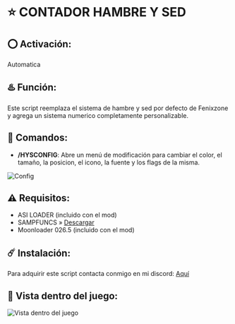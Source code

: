 # ⭐ CONTADOR HAMBRE Y SED

## ⭕ Activación:
Automatica

## ♨️ Función:
Este script reemplaza el sistema de hambre y sed por defecto de Fenixzone y agrega un sistema numerico completamente personalizable.

## 👾 Comandos:
- **/HYSCONFIG**: Abre un menú de modificación para cambiar el color, el tamaño, la posicion, el icono, la fuente y los flags de la misma.

![Config](https://media.discordapp.net/attachments/1217747170841727040/1223344906144055296/image.png?ex=661983ba&is=66070eba&hm=434d6bd451dbc2337a166ad47a2da68f904c8e951041dd967cdd6422a0ffaf97&=&format=webp&quality=lossless&width=983&height=473)

## ⚠️ Requisitos:
- ASI LOADER (incluido con el mod)
- SAMPFUNCS » [Descargar](https://www.blast.hk/attachments/22939/)
- Moonloader 026.5 (incluido con el mod)

## ☄️ Instalación:
Para adquirir este script contacta conmigo en mi discord: [Aquí](https://discord.com/users/717764929113030756)

## 👀 Vista dentro del juego:
![Vista dentro del juego](https://media.discordapp.net/attachments/1222002044227944469/1222280341100822663/image.png?ex=6615a446&is=66032f46&hm=38649211b3d63693bfcfe8aa12af61b84c9ae3816b20cd11ddcc581a8cb0e416&=&format=webp&quality=lossless)
